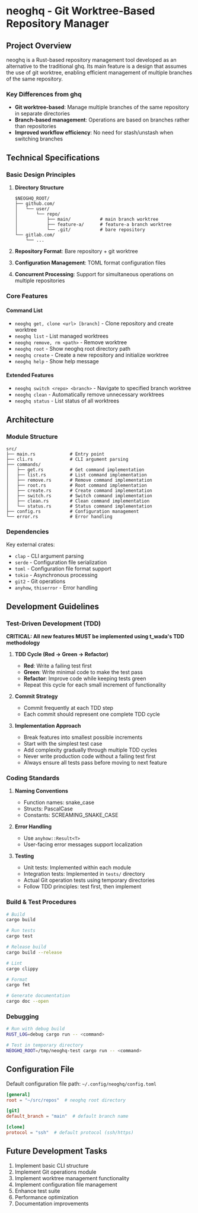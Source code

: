 # neoghq - Git Worktree-Based Repository Manager

## Project Overview

neoghq is a Rust-based repository management tool developed as an alternative to the traditional ghq.
Its main feature is a design that assumes the use of git worktree, enabling efficient management of multiple branches of the same repository.

### Key Differences from ghq

- **Git worktree-based**: Manage multiple branches of the same repository in separate directories
- **Branch-based management**: Operations are based on branches rather than repositories
- **Improved workflow efficiency**: No need for stash/unstash when switching branches

## Technical Specifications

### Basic Design Principles

1. **Directory Structure**

   ```
   $NEOGHQ_ROOT/
   ├── github.com/
   │   └── user/
   │       └── repo/
   │           ├── main/           # main branch worktree
   │           ├── feature-a/      # feature-a branch worktree
   │           └── .git/           # bare repository
   └── gitlab.com/
       └── ...
   ```

2. **Repository Format**: Bare repository + git worktree
3. **Configuration Management**: TOML format configuration files
4. **Concurrent Processing**: Support for simultaneous operations on multiple repositories

### Core Features

#### Command List

- `neoghq get, clone <url> [branch]` - Clone repository and create worktree
- `neoghq list` - List managed worktrees
- `neoghq remove, rm <path>` - Remove worktree
- `neoghq root` - Show neoghq root directory path
- `neoghq create` - Create a new repository and initialize worktree
- `neoghq help` - Show help message

#### Extended Features

- `neoghq switch <repo> <branch>` - Navigate to specified branch worktree
- `neoghq clean` - Automatically remove unnecessary worktrees
- `neoghq status` - List status of all worktrees

## Architecture

### Module Structure

```
src/
├── main.rs             # Entry point
├── cli.rs              # CLI argument parsing
├── commands/
│   ├── get.rs          # Get command implementation
│   ├── list.rs         # List command implementation
│   ├── remove.rs       # Remove command implementation
│   ├── root.rs         # Root command implementation
│   ├── create.rs       # Create command implementation
│   ├── switch.rs       # Switch command implementation
│   ├── clean.rs        # Clean command implementation
│   └── status.rs       # Status command implementation
├── config.rs           # Configuration management
└── error.rs            # Error handling
```

### Dependencies

Key external crates:

- `clap` - CLI argument parsing
- `serde` - Configuration file serialization
- `toml` - Configuration file format support
- `tokio` - Asynchronous processing
- `git2` - Git operations
- `anyhow`, `thiserror` - Error handling

## Development Guidelines

### Test-Driven Development (TDD)

**CRITICAL: All new features MUST be implemented using t_wada's TDD methodology**

1. **TDD Cycle (Red → Green → Refactor)**

   - **Red**: Write a failing test first
   - **Green**: Write minimal code to make the test pass
   - **Refactor**: Improve code while keeping tests green
   - Repeat this cycle for each small increment of functionality

2. **Commit Strategy**

   - Commit frequently at each TDD step
   - Each commit should represent one complete TDD cycle

3. **Implementation Approach**
   - Break features into smallest possible increments
   - Start with the simplest test case
   - Add complexity gradually through multiple TDD cycles
   - Never write production code without a failing test first
   - Always ensure all tests pass before moving to next feature

### Coding Standards

1. **Naming Conventions**

   - Function names: snake_case
   - Structs: PascalCase
   - Constants: SCREAMING_SNAKE_CASE

2. **Error Handling**

   - Use `anyhow::Result<T>`
   - User-facing error messages support localization

3. **Testing**
   - Unit tests: Implemented within each module
   - Integration tests: Implemented in `tests/` directory
   - Actual Git operation tests using temporary directories
   - Follow TDD principles: test first, then implement

### Build & Test Procedures

```bash
# Build
cargo build

# Run tests
cargo test

# Release build
cargo build --release

# Lint
cargo clippy

# Format
cargo fmt

# Generate documentation
cargo doc --open
```

### Debugging

```bash
# Run with debug build
RUST_LOG=debug cargo run -- <command>

# Test in temporary directory
NEOGHQ_ROOT=/tmp/neoghq-test cargo run -- <command>
```

## Configuration File

Default configuration file path: `~/.config/neoghq/config.toml`

```toml
[general]
root = "~/src/repos"  # neoghq root directory

[git]
default_branch = "main"  # default branch name

[clone]
protocol = "ssh"  # default protocol (ssh/https)
```

## Future Development Tasks

1. Implement basic CLI structure
2. Implement Git operations module
3. Implement worktree management functionality
4. Implement configuration file management
5. Enhance test suite
6. Performance optimization
7. Documentation improvements
